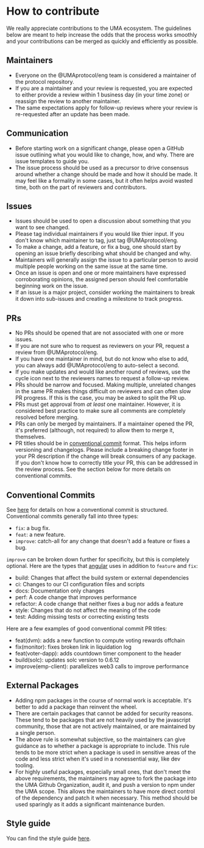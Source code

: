 # How to contribute

We really appreciate contributions to the UMA ecosystem. The guidelines below are meant to help increase the odds that
the process works smoothly and your contributions can be merged as quickly and efficiently as possible.

## Maintainers

- Everyone on the @UMAprotocol/eng team is considered a maintainer of the protocol repository.
- If you are a maintainer and your review is requested, you are expected to either provide a review within 1 business
  day (in your time zone) or reassign the review to another maintainer.
- The same expectations apply for follow-up reviews where your review is re-requested after an update has been made.

## Communication

- Before starting work on a significant change, please open a GitHub issue outlining what you would like to change,
  how, and why. There are issue templates to guide you.
- The issue process should be used as a precursor to drive consensus around whether a change should be made and how it
  should be made. It may feel like a formality in some cases, but it often helps avoid wasted time, both on the part of
  reviewers and contributors.

## Issues

- Issues should be used to open a discussion about something that you want to see changed.
- Please tag individual maintainers if you would like thier input. If you don't know which maintainer to tag, just tag
  @UMAprotocol/eng.
- To make a change, add a feature, or fix a bug, one should start by opening an issue briefly describing what should be
  changed and why.
- Maintainers will generally assign the issue to a particular person to avoid multiple people working on the same issue
  at the same time.
- Once an issue is open and one or more maintainers have expressed corroborating opinions, the assigned person should
  feel comfortable beginning work on the issue.
- If an issue is a major project, consider working the maintainers to break it down into sub-issues and creating a
  milestone to track progress.

## PRs

- No PRs should be opened that are not associated with one or more issues.
- If you are not sure who to request as reviewers on your PR, request a review from @UMAprotocol/eng.
- If you have one maintainer in mind, but do not know who else to add, you can always add @UMAprotocol/eng to
  auto-select a second.
- If you make updates and would like another round of reviews, use the cycle icon next to the reviewers names to
  request a follow-up review.
- PRs should be narrow and focused. Making multiple, unrelated changes in the same PR makes things difficult on reviewers
  and can often slow PR progress. If this is the case, you may be asked to split the PR up.
- PRs must get approval from _at least_ one maintainer. However, it is considered best practice to make sure all
  comments are completely resolved before merging.
- PRs can only be merged by maintainers. If a maintainer opened the PR, it's preferred (although, not required) to
  allow them to merge it, themselves.
- PR titles should be in [conventional commit](https://www.conventionalcommits.org/en/v1.0.0/) format. This helps
  inform versioning and changelogs. Please include a breaking change footer in your PR description if the change will
  break consumers of any package. If you don't know how to correctly title your PR, this can be addressed in the review
  process. See the section below for more details on conventional commits.

## Conventional Commits

See [here](https://www.conventionalcommits.org/en/v1.0.0/) for details on how a conventional commit is structured.
Conventional commits generally fall into three types:

- `fix`: a bug fix.
- `feat`: a new feature.
- `improve`: catch-all for any change that doesn't add a feature or fixes a bug.

`improve` can be broken down further for specificity, but this is completely optional. Here are the types that
[angular](https://github.com/angular/angular/blob/22b96b9/CONTRIBUTING.md#type) uses in addition to `feature` and `fix`:

- build: Changes that affect the build system or external dependencies
- ci: Changes to our CI configuration files and scripts
- docs: Documentation only changes
- perf: A code change that improves performance
- refactor: A code change that neither fixes a bug nor adds a feature
- style: Changes that do not affect the meaning of the code
- test: Adding missing tests or correcting existing tests

Here are a few examples of good conventional commit PR titles:

- feat(dvm): adds a new function to compute voting rewards offchain
- fix(monitor): fixes broken link in liquidation log
- feat(voter-dapp): adds countdown timer component to the header
- build(solc): updates solc version to 0.6.12
- improve(emp-client): parallelizes web3 calls to improve performance

## External Packages

- Adding npm packages in the course of normal work is acceptable. It's better to add a package than reinvent the wheel.
- There are certain packages that cannot be added for security reasons. These tend to be packages that are not heavily
  used by the javascript community, those that are not actively maintained, or are maintained by a single person.
- The above rule is somewhat subjective, so the maintainers can give guidance as to whether a package is appropriate
  to include. This rule tends to be more strict when a package is used in sensitive areas of the code and less strict
  when it's used in a nonessential way, like dev tooling.
- For highly useful packages, especially small ones, that don't meet the above requirements, the maintainers may agree
  to fork the package into the UMA Github Organization, audit it, and push a version to npm under the UMA scope. This
  allows the maintainers to have more direct control of the dependency and patch it when necessary. This method should be
  used sparingly as it adds a significant maintenance burden.

## Style guide

You can find the style guide [here](./STYLE.md).
